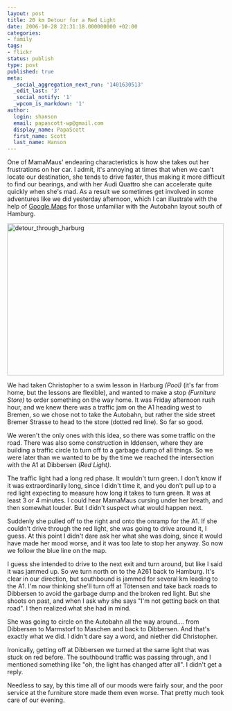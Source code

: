 ```yaml
---
layout: post
title: 20 km Detour for a Red Light
date: 2006-10-28 22:31:18.000000000 +02:00
categories:
- family
tags:
- flickr
status: publish
type: post
published: true
meta:
  _social_aggregation_next_run: '1401630513'
  _edit_last: '3'
  _social_notify: '1'
  _wpcom_is_markdown: '1'
author:
  login: shanson
  email: papascott-wp@gmail.com
  display_name: PapaScott
  first_name: Scott
  last_name: Hanson
---
```

<p>One of MamaMaus' endearing characteristics is how she takes out her frustrations on her car. I admit, it's annoying at times that when we can't locate our destination, she tends to drive faster, thus making it more difficult to find our bearings, and with her Audi Quattro she can accelerate quite quickly when she's mad. As a result we sometimes get involved in some adventures like we did yesterday afternoon, which I can illustrate with the help of <a href="http://maps.google.de/maps?f=q&amp;hl=de&amp;q=&amp;ie=UTF8&amp;z=12&amp;ll=53.403597,9.944687&amp;spn=0.091287,0.22213&amp;om=0">Google Maps</a> for those unfamiliar with the Autobahn layout south of Hamburg.</p>
<p><a href="http://www.flickr.com/photos/papascott/281600228/" title="Photo Sharing"><img src="https://static.flickr.com/88/281600228_d6f234f268.jpg" width="500" height="351" alt="detour_through_harburg" /></a></p>
<p>We had taken Christopher to a swim lesson in Harburg <em>(Pool)</em> (it's far from home, but the lessons are flexible), and wanted to make a stop <em>(Furniture Store)</em> to order something on the way home. It was Friday afternoon rush hour, and we knew there was a traffic jam on the A1 heading west to Bremen, so we chose not to take the Autobahn, but rather the side street Bremer Strasse to head to the store (dotted red line). So far so good.</p>
<p>We weren't the only ones with this idea, so there was some traffic on the road. There was also some construction in Iddensen, where they are building a traffic circle to turn off to a garbage dump of all things. So we were later than we wanted to be by the time we reached the intersection with the A1 at Dibbersen <em>(Red Light)</em>.</p>
<p>The traffic light had a long red phase. It wouldn't turn green. I don't know if it was extraordinarily long, since I didn't time it, and you don't pull up to a red light expecting to measure how long it takes to turn green. It was at least 3 or 4 minutes. I could hear MamaMaus cursing under her breath, and then somewhat louder. But I didn't suspect what would happen next.</p>
<p>Suddenly she pulled off to the right and onto the onramp for the A1. If she couldn't drive through the red light, she was going to drive around it, I guess. At this point I didn't dare ask her what she was doing, since it would have made her mood worse, and it was too late to stop her anyway. So now we follow the blue line on the map.</p>
<p>I guess she intended to drive to the next exit and turn around, but like I said it was jammed up. So we turn north on to the A261 back to Hamburg. It's clear in our direction, but southbound is jammed for several km leading to the A1. I'm now thinking she'll turn off at Tötensen and take back roads to Dibbersen to avoid the garbage dump and the broken red light. But she shoots on past, and when I ask why she says "I'm not getting back on that road". I then realized what she had in mind.</p>
<p>She was going to circle on the Autobahn all the way around.... from Dibbersen to Marmstorf to Maschen and back to Dibbersen. And that's exactly what we did. I didn't dare say a word, and niether did Christopher.</p>
<p>Ironically, getting off at Dibbersen we turned at the same light that was stuck on red before. The southbound traffic was passing through, and I mentioned something like "oh, the light has changed after all". I didn't get a reply.</p>
<p>Needless to say, by this time all of our moods were fairly sour, and the poor service at the furniture store made them even worse. That pretty much took care of our evening.</p>
